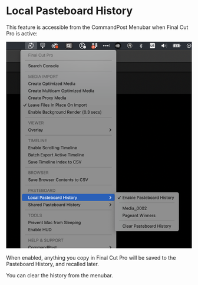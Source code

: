 # Local Pasteboard History

This feature is accessible from the CommandPost Menubar when Final Cut Pro is active:

![](../static/local-pasteboard-history.png)

When enabled, anything you copy in Final Cut Pro will be saved to the Pasteboard History, and recalled later.

You can clear the history from the menubar.